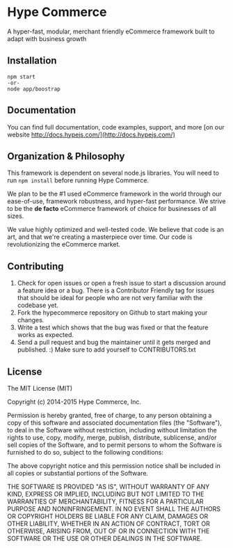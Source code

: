 # Hype Commerce
A hyper-fast, modular, merchant friendly eCommerce framework built to adapt with business growth

## Installation

```
npm start
-or-
node app/boostrap
```

## Documentation

You can find full documentation, code examples, support, and more [on our website http://docs.hypejs.com/](http://docs.hypejs.com/)

## Organization & Philosophy

This framework is dependent on several node.js libraries. You will need to run `npm install` before running Hype Commerce.

We plan to be the #1 used eCommerce framework in the world through our ease-of-use, framework robustness, and hyper-fast performance. We strive to be the **de facto** eCommerce framework of choice for businesses of all sizes.

We value highly optimized and well-tested code. We believe that code is an art, and that we're creating a masterpiece over time. Our code is revolutionizing the eCommerce market.


## Contributing
1. Check for open issues or open a fresh issue to start a discussion around a feature idea or a bug. There is a Contributor Friendly tag for issues that should be ideal for people who are not very familiar with the codebase yet.
2. Fork the hypecommerce repository on Github to start making your changes.
3. Write a test which shows that the bug was fixed or that the feature works as expected.
4. Send a pull request and bug the maintainer until it gets merged and published. :) Make sure to add yourself to CONTRIBUTORS.txt

## License 

The MIT License (MIT)

Copyright (c) 2014-2015 Hype Commerce, Inc.

Permission is hereby granted, free of charge, to any person obtaining a copy
of this software and associated documentation files (the "Software"), to deal
in the Software without restriction, including without limitation the rights
to use, copy, modify, merge, publish, distribute, sublicense, and/or sell
copies of the Software, and to permit persons to whom the Software is
furnished to do so, subject to the following conditions:

The above copyright notice and this permission notice shall be included in
all copies or substantial portions of the Software.

THE SOFTWARE IS PROVIDED "AS IS", WITHOUT WARRANTY OF ANY KIND, EXPRESS OR
IMPLIED, INCLUDING BUT NOT LIMITED TO THE WARRANTIES OF MERCHANTABILITY,
FITNESS FOR A PARTICULAR PURPOSE AND NONINFRINGEMENT. IN NO EVENT SHALL THE
AUTHORS OR COPYRIGHT HOLDERS BE LIABLE FOR ANY CLAIM, DAMAGES OR OTHER
LIABILITY, WHETHER IN AN ACTION OF CONTRACT, TORT OR OTHERWISE, ARISING FROM,
OUT OF OR IN CONNECTION WITH THE SOFTWARE OR THE USE OR OTHER DEALINGS IN
THE SOFTWARE.